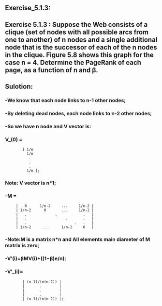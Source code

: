 ## Exercise_5.1.3:

## Exercise 5.1.3 : Suppose the Web consists of a clique (set of nodes with all possible arcs from one to another) of n nodes and a single additional node that is the successor of each of the n nodes in the clique. Figure 5.8 shows this graph for the case n = 4. Determine the PageRank of each page, as a function of n and β.

## Sulotion:

### -We know that each node links to n-1 other nodes;
### -By deleting dead nodes, each node links to n-2 other nodes;
### -So we have n node and V vector is:
### V_(0) = 
            [ 1/n
              1/n
               .
               .
               .  
              1/n ];
          
### Note: V vector is n*1;
### -M = 
         |   0      1/n-2     ...     1/n-2 |
         | 1/n-2      0       ...     1/n-2 |
         |   .             .            .   |
         |   .                  .       .   |
         |   .                      .   .   |
         | 1/n-2     ...      1/n-2     0   |
          
### -Note:M is a matrix n*n and All elements main diameter of M matrix is zero;

### -V′(i)=βMV(i)+((1−β)e/n);

### -V′_(i)=
            | (n-1)/(n(n-2)) |
            |       .        |
            |       .        |
            |       .        |
            | (n-1)/(n(n-2)) |;
